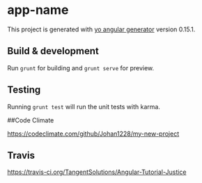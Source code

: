 # app-name

This project is generated with [yo angular generator](https://github.com/yeoman/generator-angular)
version 0.15.1.

## Build & development

Run `grunt` for building and `grunt serve` for preview.

## Testing

Running `grunt test` will run the unit tests with karma.

##Code Climate

https://codeclimate.com/github/Johan1228/my-new-project

## Travis

https://travis-ci.org/TangentSolutions/Angular-Tutorial-Justice
